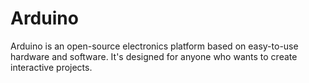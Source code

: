 # Arduino
Arduino is an open-source electronics platform based on easy-to-use hardware and software. It's designed for anyone who wants to create interactive projects.

